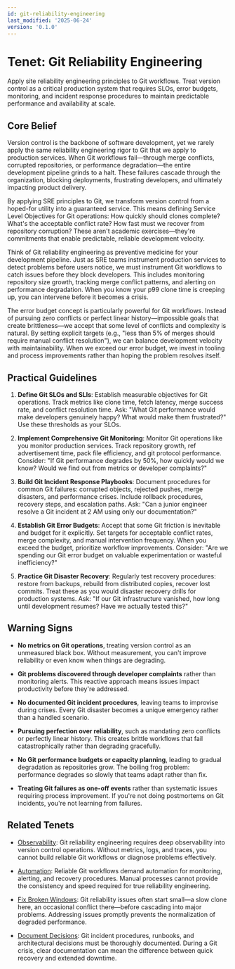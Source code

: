 ```yaml
---
id: git-reliability-engineering
last_modified: '2025-06-24'
version: '0.1.0'
---
```


# Tenet: Git Reliability Engineering

Apply site reliability engineering principles to Git workflows. Treat version control as a critical production system that requires SLOs, error budgets, monitoring, and incident response procedures to maintain predictable performance and availability at scale.

## Core Belief

Version control is the backbone of software development, yet we rarely apply the same reliability engineering rigor to Git that we apply to production services. When Git workflows fail—through merge conflicts, corrupted repositories, or performance degradation—the entire development pipeline grinds to a halt. These failures cascade through the organization, blocking deployments, frustrating developers, and ultimately impacting product delivery.

By applying SRE principles to Git, we transform version control from a hoped-for utility into a guaranteed service. This means defining Service Level Objectives for Git operations: How quickly should clones complete? What's the acceptable conflict rate? How fast must we recover from repository corruption? These aren't academic exercises—they're commitments that enable predictable, reliable development velocity.

Think of Git reliability engineering as preventive medicine for your development pipeline. Just as SRE teams instrument production services to detect problems before users notice, we must instrument Git workflows to catch issues before they block developers. This includes monitoring repository size growth, tracking merge conflict patterns, and alerting on performance degradation. When you know your p99 clone time is creeping up, you can intervene before it becomes a crisis.

The error budget concept is particularly powerful for Git workflows. Instead of pursuing zero conflicts or perfect linear history—impossible goals that create brittleness—we accept that some level of conflicts and complexity is natural. By setting explicit targets (e.g., "less than 5% of merges should require manual conflict resolution"), we can balance development velocity with maintainability. When we exceed our error budget, we invest in tooling and process improvements rather than hoping the problem resolves itself.

## Practical Guidelines

1. **Define Git SLOs and SLIs**: Establish measurable objectives for Git operations. Track metrics like clone time, fetch latency, merge success rate, and conflict resolution time. Ask: "What Git performance would make developers genuinely happy? What would make them frustrated?" Use these thresholds as your SLOs.

2. **Implement Comprehensive Git Monitoring**: Monitor Git operations like you monitor production services. Track repository growth, ref advertisement time, pack file efficiency, and git protocol performance. Consider: "If Git performance degrades by 50%, how quickly would we know? Would we find out from metrics or developer complaints?"

3. **Build Git Incident Response Playbooks**: Document procedures for common Git failures: corrupted objects, rejected pushes, merge disasters, and performance crises. Include rollback procedures, recovery steps, and escalation paths. Ask: "Can a junior engineer resolve a Git incident at 2 AM using only our documentation?"

4. **Establish Git Error Budgets**: Accept that some Git friction is inevitable and budget for it explicitly. Set targets for acceptable conflict rates, merge complexity, and manual intervention frequency. When you exceed the budget, prioritize workflow improvements. Consider: "Are we spending our Git error budget on valuable experimentation or wasteful inefficiency?"

5. **Practice Git Disaster Recovery**: Regularly test recovery procedures: restore from backups, rebuild from distributed copies, recover lost commits. Treat these as you would disaster recovery drills for production systems. Ask: "If our Git infrastructure vanished, how long until development resumes? Have we actually tested this?"

## Warning Signs

- **No metrics on Git operations**, treating version control as an unmeasured black box. Without measurement, you can't improve reliability or even know when things are degrading.

- **Git problems discovered through developer complaints** rather than monitoring alerts. This reactive approach means issues impact productivity before they're addressed.

- **No documented Git incident procedures**, leaving teams to improvise during crises. Every Git disaster becomes a unique emergency rather than a handled scenario.

- **Pursuing perfection over reliability**, such as mandating zero conflicts or perfectly linear history. This creates brittle workflows that fail catastrophically rather than degrading gracefully.

- **No Git performance budgets or capacity planning**, leading to gradual degradation as repositories grow. The boiling frog problem: performance degrades so slowly that teams adapt rather than fix.

- **Treating Git failures as one-off events** rather than systematic issues requiring process improvement. If you're not doing postmortems on Git incidents, you're not learning from failures.

## Related Tenets

- [Observability](observability.md): Git reliability engineering requires deep observability into version control operations. Without metrics, logs, and traces, you cannot build reliable Git workflows or diagnose problems effectively.

- [Automation](automation.md): Reliable Git workflows demand automation for monitoring, alerting, and recovery procedures. Manual processes cannot provide the consistency and speed required for true reliability engineering.

- [Fix Broken Windows](fix-broken-windows.md): Git reliability issues often start small—a slow clone here, an occasional conflict there—before cascading into major problems. Addressing issues promptly prevents the normalization of degraded performance.

- [Document Decisions](document-decisions.md): Git incident procedures, runbooks, and architectural decisions must be thoroughly documented. During a Git crisis, clear documentation can mean the difference between quick recovery and extended downtime.
